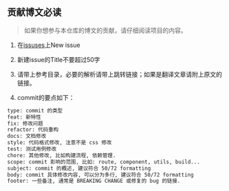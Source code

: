 ## 贡献博文必读

> 如果你想参与本仓库的博文的贡献，请仔细阅读项目的内容。

1. 在[issuses](https://github.com/reng99/blogs/issues)上New issue

2. 新建issue的Title不要超过50字

3. 请带上参考目录，必要的解析请带上跳转链接；如果是翻译文章请附上原文的链接。

4. commit的要点如下：

```bash
type: commit 的类型
feat: 新特性
fix: 修改问题
refactor: 代码重构
docs: 文档修改
style: 代码格式修改, 注意不是 css 修改
test: 测试用例修改
chore: 其他修改, 比如构建流程, 依赖管理.
scope: commit 影响的范围, 比如: route, component, utils, build...
subject: commit 的概述, 建议符合 50/72 formatting
body: commit 具体修改内容, 可以分为多行, 建议符合 50/72 formatting
footer: 一些备注, 通常是 BREAKING CHANGE 或修复的 bug 的链接.
```
